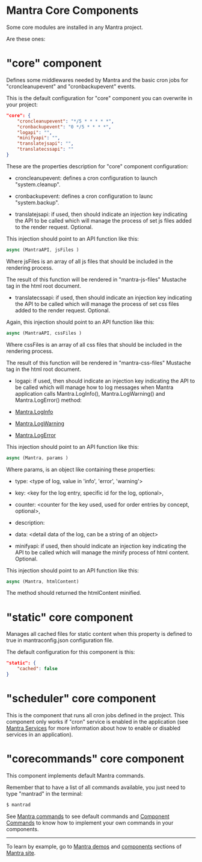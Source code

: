 # Mantra Core Components

Some core modules are installed in any Mantra project.

Are these ones:

# "core" component 

Defines some middlewares needed by Mantra and the basic cron jobs for "croncleanupevent" and "cronbackupevent" events.

This is the default configuration for "core" component you can overwrite in your project:

```json
"core": {
    "croncleanupevent": "*/5 * * * * *",
    "cronbackupevent": "0 */5 * * * *",
    "logapi": "",
    "minifyapi": "",
    "translatejsapi": "",
    "translatecssapi": ""
}
```

These are the properties description for "core" component configuration:

* croncleanupevent: defines a cron configuration to launch "system.cleanup".
  
* cronbackupevent: defines a cron configuration to launc "system.backup".
    
* translatejsapi: if used, then should indicate an injection key indicating the API to be called which will manage the process of set js files added to the render request. Optional.

This injection should point to an API function like this:

```js
async (MantraAPI, jsFiles )
```

Where jsFiles is an array of all js files that should be included in the rendering process.

The result of this function will be rendered in "mantra-js-files" Mustache tag in the html root document.

* translatecssapi: if used, then should indicate an injection key indicating the API to be called which will manage the process of set css files added to the render request. Optional.

Again, this injection should point to an API function like this:

```js
async (MantraAPI, cssFiles )
```

Where cssFiles is an array of all css files that should be included in the rendering process.

The result of this function will be rendered in "mantra-css-files" Mustache tag in the html root document.

* logapi:  if used, then should indicate an injection key indicating the API to be called which will manage how to log messages when Mantra application calls Mantra.LogInfo(), Mantra.LogWarning() and Mantra.LogError() method: 

* [Mantra.LogInfo](/docs/33-mantra-API-reference.md#mantraapi.loginfo)
* [Mantra.LogWarning](/docs/33-mantra-API-reference.md#mantraapi.logwarning)
* [Mantra.LogError](/docs/33-mantra-API-reference.md#mantraapi.logerror)


This injection should point to an API function like this:

```js
async (Mantra, params )
```

Where params, is an object like containing these properties:

* type: <type of log, value in 'info', 'error', 'warning'>
* key: <key for the log entry, specific id for the log, optional>,
* counter: <counter for the key used, used for order entries by concept, optional>,
* description: <description of the log entry>
* data: <detail data of the log, can be a string of an object>

* minifyapi:  if used, then should indicate an injection key indicating the API to be called which will manage the minify process of html content. Optional.

This injection should point to an API function like this:

```js
async (Mantra, htmlContent)
```

The method should returned the htmlContent minified.

# "static" core component 

Manages all cached files for static content when this property is defined to true in mantraconfig.json configuration file.

The default configuration for this component is this:

```json
"static": {
    "cached": false
}
```

# "scheduler" core component 

This is the component that runs all cron jobs defined in the project. This component only works if "cron" service is enabled in the application (see [Mantra Services](/docs/25-mantra-services.md) for more information about how to enable or disabled services in an application).

# "corecommands" core component

This component implements default Mantra commands.

Remember that to have a list of all commands available, you just need to type "mantrad" in the terminal:

```bash
$ mantrad
```

See [Mantra commands](/docs/28-mantra-core-commands.md) to see default commands and [Component Commands](/docs/17-component-commands.md) to know how to implement your own commands in your components.

***
To learn by example, go to [Mantra demos](https://www.mantrajs.com/mantrademos/showall) and [components](https://www.mantrajs.com/marketplacecomponent/components) sections of [Mantra site](https://www.mantrajs.com).